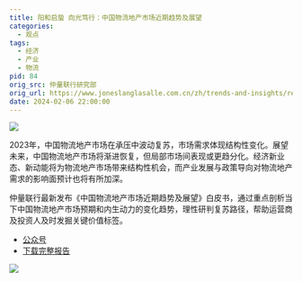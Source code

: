 ```yaml
---
title: 阳和启蛰 向光笃行：中国物流地产市场近期趋势及展望
categories:
  - 观点
tags:
  - 经济
  - 产业
  - 物流
pid: 84
orig_src: 仲量联行研究部
orig_url: https://www.joneslanglasalle.com.cn/zh/trends-and-insights/research/recent-trends-and-outlook-for-logistics-real-estate-in-china
date: 2024-02-06 22:00:00
---
```


![](https://cdn.pinlyu.com/posts/2024/84-banner.webp)

2023年，中国物流地产市场在承压中波动复苏，市场需求体现结构性变化。展望未来，中国物流地产市场将渐进恢复，但局部市场间表现或更趋分化。经济新业态、新动能将为物流地产市场带来结构性机会，而产业发展与政策导向对物流地产需求的影响面预计也将有所加深。
<!-- more -->

仲量联行最新发布《中国物流地产市场近期趋势及展望》白皮书，通过重点剖析当下中国物流地产市场预期和内生动力的变化趋势，理性研判复苏路径，帮助运营商及投资人及时发掘关键价值标签。

- [公众号](https://mp.weixin.qq.com/s/59yXTkr8eLQGBKnYErVyPQ)
- [下载完整报告](https://www.joneslanglasalle.com.cn/content/dam/jll-com/documents/pdf/research/apac/china/jll-recent-trends-and-outlook-for-logistics-real-estate-in-china-zh.pdf)

![](https://cdn.pinlyu.com/posts/2024/84-report-cover.webp#500x)
